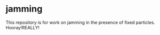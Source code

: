 jamming
=======

This repository is for work on jamming in the presence of fixed particles. Hooray!REALLY! 
